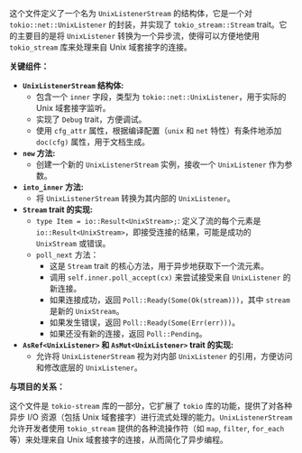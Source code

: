 这个文件定义了一个名为 `UnixListenerStream` 的结构体，它是一个对 `tokio::net::UnixListener` 的封装，并实现了 `tokio_stream::Stream` trait。它的主要目的是将 `UnixListener` 转换为一个异步流，使得可以方便地使用 `tokio_stream` 库来处理来自 Unix 域套接字的连接。

**关键组件：**

*   **`UnixListenerStream` 结构体:**
    *   包含一个 `inner` 字段，类型为 `tokio::net::UnixListener`，用于实际的 Unix 域套接字监听。
    *   实现了 `Debug` trait，方便调试。
    *   使用 `cfg_attr` 属性，根据编译配置（`unix` 和 `net` 特性）有条件地添加 `doc(cfg)` 属性，用于文档生成。
*   **`new` 方法:**
    *   创建一个新的 `UnixListenerStream` 实例，接收一个 `UnixListener` 作为参数。
*   **`into_inner` 方法:**
    *   将 `UnixListenerStream` 转换为其内部的 `UnixListener`。
*   **`Stream` trait 的实现:**
    *   `type Item = io::Result<UnixStream>;`: 定义了流的每个元素是 `io::Result<UnixStream>`，即接受连接的结果，可能是成功的 `UnixStream` 或错误。
    *   `poll_next` 方法：
        *   这是 `Stream` trait 的核心方法，用于异步地获取下一个流元素。
        *   调用 `self.inner.poll_accept(cx)` 来尝试接受来自 `UnixListener` 的新连接。
        *   如果连接成功，返回 `Poll::Ready(Some(Ok(stream)))`，其中 `stream` 是新的 `UnixStream`。
        *   如果发生错误，返回 `Poll::Ready(Some(Err(err)))`。
        *   如果还没有新的连接，返回 `Poll::Pending`。
*   **`AsRef<UnixListener>` 和 `AsMut<UnixListener>` trait 的实现:**
    *   允许将 `UnixListenerStream` 视为对内部 `UnixListener` 的引用，方便访问和修改底层的 `UnixListener`。

**与项目的关系：**

这个文件是 `tokio-stream` 库的一部分，它扩展了 `tokio` 库的功能，提供了对各种异步 I/O 资源（包括 Unix 域套接字）进行流式处理的能力。`UnixListenerStream` 允许开发者使用 `tokio_stream` 提供的各种流操作符（如 `map`, `filter`, `for_each` 等）来处理来自 Unix 域套接字的连接，从而简化了异步编程。
